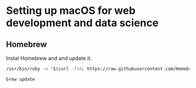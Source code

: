 # Setting up macOS for web development and data science

## Homebrew

Instal Homebrew and and update it. 

``` sh
/usr/bin/ruby -e "$(curl -fsSL https://raw.githubusercontent.com/Homebrew/install/master/install)"
```

```sh
brew update
```
